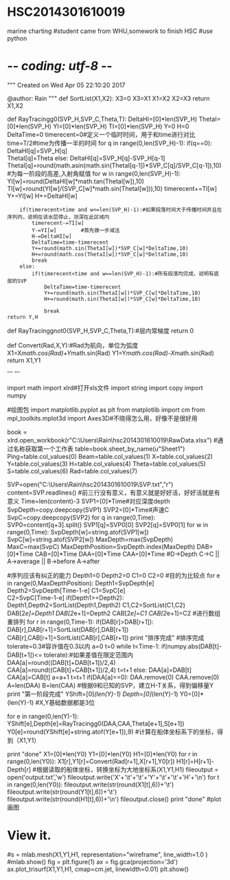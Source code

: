 # HSC2014301610019
marine charting
#student came from WHU,somework to finish HSC
#use python



# -*- coding: utf-8 -*-
"""
Created on Wed Apr 05 22:10:20 2017

@author: Rain
"""
def SortList(X1,X2):
    X3=0
    X3=X1
    X1=X2
    X2=X3
    return X1,X2

def RayTracingg0(SVP_H,SVP_C,Theta,T):
    DeltaHI=[0]*len(SVP_H)
    ThetaI=[0]*len(SVP_H)
    YI=[0]*len(SVP_H)
    TI=[0]*len(SVP_H)
    Y=0
    H=0
    DeltaTime=0
    timerecent=0#定义一个临时时间，用于和time进行对比
    time=T/2#time为传播一半的时间
    for q in range(0,len(SVP_H)-1):
        if(q==0):
            DeltaHI[q]=SVP_H[q]            
            ThetaI[q]=Theta
        else:
            DeltaHI[q]=SVP_H[q]-SVP_H[q-1]
            ThetaI[q]=round(math.asin(math.sin(ThetaI[q-1])*SVP_C[q]/SVP_C[q-1]),10)
    #为每一阶段的高差,入射角赋值
    for w in range(0,len(SVP_H)-1):
        YI[w]=round(DeltaHI[w]*math.tan(ThetaI[w]),10)
        TI[w]=round(YI[w]/(SVP_C[w]*math.sin(ThetaI[w])),10)
        timerecent+=TI[w]
        Y+=YI[w]
        H+=DeltaHI[w]
        
        if(timerecent>time and w<=len(SVP_H)-1):#如果段落时间大于传播时间并且在序列内，说明在该水层停止，测深在此区域内
            timerecent-=TI[w]
            Y-=YI[w]        #首先做一步减法
            H-=DeltaHI[w]
            DeltaTime=time-timerecent
            Y+=round(math.sin(ThetaI[w])*SVP_C[w]*DeltaTime,10)
            H+=round(math.cos(ThetaI[w])*SVP_C[w]*DeltaTime,10)            
            break
        else:
            if(timerecent<time and w==len(SVP_H)-1):#所有段落均完成，说明有底部的SVP
                DeltaTime=time-timerecent
                Y+=round(math.sin(ThetaI[w])*SVP_C[w]*DeltaTime,10)
                H+=round(math.sin(ThetaI[w])*SVP_C[w]*DeltaTime,10)

                break
    return Y,H

def RayTracinggnot0(SVP_H,SVP_C,Theta,T):#层内常梯度
    return 0

def Convert(Rad,X,Y):#Rad为航向，单位为弧度
    X1=X*math.cos(Rad)+Y*math.sin(Rad)
    Y1=Y*math.cos(Rad)-X*math.sin(Rad)
    return X1,Y1

'''
'''

import math
import xlrd#打开xls文件
import string
import copy
import numpy

#绘图包
import matplotlib.pyplot as plt
from matplotlib import cm
from mpl_toolkits.mplot3d import Axes3D#不晓得怎么用，好像不是很好用

book = xlrd.open_workbook(r"C:\Users\Rain\hsc2014301610019\RawData.xlsx")
#通过名称获取第一个工作表
table=book.sheet_by_name(u"Sheet1")
Ping=table.col_values(0)
Beam=table.col_values(1)
X=table.col_values(2)
Y=table.col_values(3)
H=table.col_values(4)
Theta=table.col_values(5)
S=table.col_values(6)
Rad=table.col_values(7)

SVP=open("C:\Users\Rain\hsc2014301610019\SVP.txt","r")
content=SVP.readlines()
#前三行没有意义，有意义就是好好活，好好活就是有意义
Time=len(content)-3
SVP1=[0]*Time#对应深度depth
SvpDepth=copy.deepcopy(SVP1)
SVP2=[0]*Time#声速C
SvpC=copy.deepcopy(SVP2)
for q in range(0,Time):
    SVP0=content[q+3].split()
    SVP1[q]=SVP0[0]
    SVP2[q]=SVP0[1]
for w in range(0,Time):
    SvpDepth[w]=string.atof(SVP1[w])
    SvpC[w]=string.atof(SVP2[w])
MaxDepth=max(SvpDepth)
MaxC=max(SvpC)
MaxDepthPosition=SvpDepth.index(MaxDepth)
DAB=[0]*Time
CAB=[0]*Time
DAA=[0]*Time
CAA=[0]*Time
#D->Depth C->C ||  A->average || B->before A->after  

#序列应该有纠正的能力
Depth1=0
Depth2=0
C1=0
C2=0
#目的为比较点
for e in range(0,MaxDepthPosition):
    Depth1=SvpDepth[e]
    Depth2=SvpDepth[Time-1-e]
    C1=SvpC[e]  
    C2=SvpC[Time-1-e]
    if(Depth1>=Depth2):
        Depth1,Depth2=SortList(Depth1,Depth2)
        C1,C2=SortList(C1,C2)
    DAB[2*e]=Depth1
    DAB[2*e+1]=Depth2
    CAB[2*e]=C1
    CAB[2*e+1]=C2
#进行数组重排列
for r in range(0,Time-1):
    if(DAB[r]>DAB[r+1]):
        DAB[r],DAB[r+1]=SortList(DAB[r],DAB[r+1])
        CAB[r],CAB[r+1]=SortList(CAB[r],CAB[r+1])
print "排序完成"
#排序完成
tolerate=0.3#容许值在0.3以内
a=0
t=0
while t<Time-1:
    if(numpy.abs(DAB[t]-DAB[t+1])<= tolerate):#如果差值在限定范围内
        DAA[a]=round((DAB[t]+DAB[t+1])/2,4)
        CAA[a]=round((CAB[t]+CAB[t+1])/2,4)
        t=t+1
    else:
        DAA[a]=DAB[t]
        CAA[a]=CAB[t]
    a=a+1
    t=t+1
    if(DAA[a]==0):
        DAA.remove(0)
        CAA.remove(0)
A=len(DAA)
B=len(CAA)
#根据θ和已知的SVP，建立H-T关系，得到偏移量Y
print "第一阶段完成"
YShift=[0]*(len(Y)-1)
Depth=[0]*(len(Y)-1)
Y0=[0]*(len(Y)-1)
#X,Y基础数据都是3位

for e in range(0,len(Y)-1):
    YShift[e],Depth[e]=RayTracingg0(DAA,CAA,Theta[e+1],S[e+1])
    Y0[e]=round(YShift[e]+string.atof(Y[e+1]),9)
#计算在船体坐标系下的坐标，得到（X1,Y1）

print "done"
X1=[0]*len(Y0)
Y1=[0]*len(Y0)
H1=[0]*len(Y0)
for r in range(0,len(Y0)):
    X1[r],Y1[r]=Convert(Rad[r+1],X[r+1],Y0[r])
    H1[r]=H[r+1]-Depth[r]
#根据读取的船体坐标，转换坐标为大地坐标系(X1,Y1,H1)
fileoutput = open('output.txt','w')
fileoutput.write('X'+'\t'+'\t'+'Y'+'\t'+'\t'+'H'+'\n')
for t in range(0,len(Y0)):
    fileoutput.write(str(round(X1[t],6))+'\t')
    fileoutput.write(str(round(Y1[t],6))+'\t')
    fileoutput.write(str(round(H1[t],6))+'\n')
fileoutput.close()
print "done"
#plot画图

# View it.
#s = mlab.mesh(X1,Y1,H1, representation="wireframe", line_width=1.0 )
#mlab.show()
fig = plt.figure(1)
ax = fig.gca(projection='3d')
ax.plot_trisurf(X1,Y1,H1, cmap=cm.jet, linewidth=0.01)
plt.show()





















